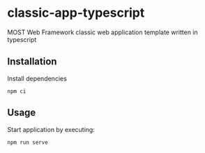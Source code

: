 # classic-app-typescript
MOST Web Framework classic web application template written in typescript

## Installation

Install dependencies 

    npm ci

## Usage

Start application by executing:

    npm run serve
